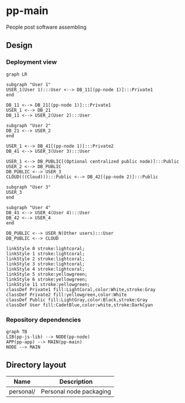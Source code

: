 # pp-main
People post software assembling 

## Design
### Deployment view
```mermaid
graph LR

subgraph "User 1"
USER_1(User 1):::User <--> DB_11[(pp-node 1)]:::Private1
end

DB_11 <--> DB_21[(pp-node 1)]:::Private1
USER_1 <--> DB_21
DB_11 <--> USER_2(User 2):::User

subgraph "User 2"
DB_21 <--> USER_2
end

USER_1 <--> DB_41[(pp-node 1)]:::Private2
DB_41 <--> USER_3(User 3):::User

USER_1 <--> DB_PUBLIC[(Optional centralized public node)]:::Public
USER_2 <--> DB_PUBLIC
DB_PUBLIC <--> USER_3
CLOUD(((Cloud))):::Public <--> DB_42[(pp-node 2)]:::Public

subgraph "User 3"
USER_3
end

subgraph "User 4"
DB_41 <--> USER_4(User 4):::User
DB_42 <--> USER_4
end

DB_PUBLIC <--> USER_N(Other users):::User
DB_PUBLIC <--> CLOUD

linkStyle 0 stroke:lightcoral;
linkStyle 1 stroke:lightcoral;
linkStyle 2 stroke:lightcoral;
linkStyle 3 stroke:lightcoral;
linkStyle 4 stroke:lightcoral;
linkStyle 5 stroke:yellowgreen;
linkStyle 6 stroke:yellowgreen;
linkStyle 11 stroke:yellowgreen;
classDef Private1 fill:LightCoral,color:White,stroke:Gray
classDef Private2 fill:yellowgreen,color:White
classDef Public fill:LightGray,color:Black,stroke:Gray
classDef User fill:CadetBlue,color:white,stroke:DarkCyan
```

### Repository dependencies
```mermaid
graph TB
LIB(pp-js-lib) --> NODE(pp-node)
APP(pp-app) --> MAIN(pp-main)
NODE --> MAIN
```

## Directory layout

| Name                         | Description                                   |
|------------------------------|-----------------------------------------------|
| personal/                    | Personal node packaging                       |

